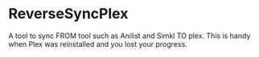 # ReverseSyncPlex

A tool to sync FROM tool such as Anilist and Simkl TO plex. This is handy when Plex was reinstalled and you lost your progress.
